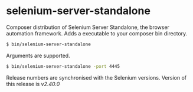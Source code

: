 selenium-server-standalone
==========================

Composer distribution of Selenium Server Standalone, the browser automation framework. 
Adds a executable to your composer bin directory.


```bash
$ bin/selenium-server-standalone
```

Arguments are supported.

```bash
$ bin/selenium-server-standalone -port 4445
```


Release numbers are synchronised with the Selenium versions.
Version of this release is *v2.40.0*
